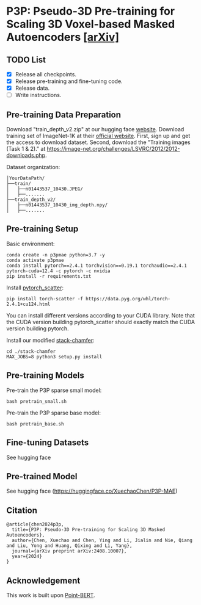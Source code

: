 # P3P: Pseudo-3D Pre-training for Scaling 3D Voxel-based Masked Autoencoders [[arXiv]](https://arxiv.org/pdf/2408.10007)

## TODO List
- [x] Release all checkpoints.
- [x] Release pre-training and fine-tuning code.
- [x] Release data.
- [ ] Write instructions.

## Pre-training Data Preparation
Download "train_depth_v2.zip" at our hugging face [website](https://huggingface.co/datasets/XuechaoChen/P3P-Lift).
Download training set of ImageNet-1K at their [official website](https://www.image-net.org/download.php).
First, sign up and get the access to download dataset.
Second, download the "Training images (Task 1 & 2)." at https://image-net.org/challenges/LSVRC/2012/2012-downloads.php.

Dataset organization:
```
│YourDataPath/
├──train/
│   ├──n01443537_10430.JPEG/
│   ├──.......
├──train_depth_v2/
│   ├──n01443537_10430_img_depth.npy/
│   ├──.......
```

## Pre-training Setup
Basic environment:
```
conda create -n p3pmae python=3.7 -y
conda activate p3pmae
conda install pytorch==2.4.1 torchvision==0.19.1 torchaudio==2.4.1 pytorch-cuda=12.4 -c pytorch -c nvidia
pip install -r requirements.txt
```

Install [pytorch_scatter](https://github.com/rusty1s/pytorch_scatter):
```
pip install torch-scatter -f https://data.pyg.org/whl/torch-2.4.1+cu124.html
```
You can install different versions according to your CUDA library.
Note that the CUDA version building pytorch_scatter should exactly match the CUDA version building pytorch.

Install our modified [stack-chamfer](https://github.com/justanhduc/stack-chamfer):
```
cd ./stack-chamfer
MAX_JOBS=8 python3 setup.py install
```

## Pre-training Models
Pre-train the P3P sparse small model:
```
bash pretrain_small.sh
```

Pre-train the P3P sparse base model:
```
bash pretrain_base.sh
```

## Fine-tuning Datasets
See hugging face 

## Pre-trained Model
See hugging face (https://huggingface.co/XuechaoChen/P3P-MAE)


## Citation
```
@article{chen2024p3p,
  title={P3P: Pseudo-3D Pre-training for Scaling 3D Masked Autoencoders},
  author={Chen, Xuechao and Chen, Ying and Li, Jialin and Nie, Qiang and Liu, Yong and Huang, Qixing and Li, Yang},
  journal={arXiv preprint arXiv:2408.10007},
  year={2024}
}
```

## Acknowledgement
This work is built upon [Point-BERT](https://github.com/Julie-tang00/Point-BERT).